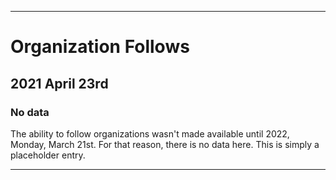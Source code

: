 
***

# Organization Follows

## 2021 April 23rd

### No data

The ability to follow organizations wasn't made available until 2022, Monday, March 21st. For that reason, there is no data here. This is simply a placeholder entry.

***
